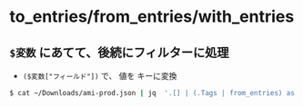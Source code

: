 # to_entries/from_entries/with_entries

## `$変数` にあてて、後続にフィルターに処理

- `($変数["フィールド"])` で、 値を キーに変換

~~~bash
$ cat ~/Downloads/ami-prod.json | jq  '.[] | (.Tags | from_entries) as $tags | {($tags["deploy-server"]): .ImageId} | '
~~~